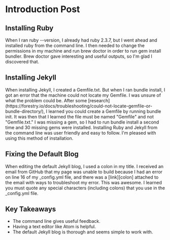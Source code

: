 # Introduction Post
<h2>Installing Ruby</h2>
When I ran ruby --version, I already had ruby 2.3.7, but I went ahead and installed ruby from the command line. I then needed to change the permissions in my machine and run brew doctor in order to run gem install bundler. Brew doctor gave interesting and useful outputs, so I'm glad I discovered that.

<h2>Installing Jekyll</h2>
When installing Jekyll, I created a Gemfile.txt. But when I ran bundle install, I got an error that the machine could not locate my Gemfile. I was unsure of what the problem could be. After some [research](https://forestry.io/docs/troubleshooting/could-not-locate-gemfile-or-bundle-directory/), I learned you could create a Gemfile by running bundle init. It was then that I learned the file must be named "Gemfile" and not "Gemfile.txt."
I was missing a gem, so I had to run bundle install a second time and 30 missing gems were installed. Installing Ruby and Jekyll from the command line was user friendly and easy to follow. I'm pleased with using this method of installation.

<h2>Fixing the Default Blog</h2>
When editing the default Jekyll blog, I used a colon in my title. I received an email from GitHub that my page was unable to build because I had an error on line 16 of my _config.yml file, and there was a [link][colon] attached to the email with ways to troubleshoot my error. This was awesome. I learned you must quote any special characters (including colons) that you use in the _config.yml file.

<h2>Key Takeaways</h2>
<ul>
<li>The command line gives useful feedback.</li>
<li>Having a text editor like Atom is helpful.</li>
<li>The default Jekyll blog is thorough and seems simple to work with.</li>
</ul>

[bundle-init]: https://forestry.io/docs/troubleshooting/could-not-locate-gemfile-or-bundle-directory/
[colon]: https://docs.github.com/en/pages/setting-up-a-github-pages-site-with-jekyll/troubleshooting-jekyll-build-errors-for-github-pages-sites#config-file-error
